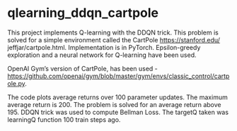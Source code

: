 # qlearning_ddqn_cartpole

This project implements Q-learning with the DDQN trick. This problem is solved for a simple environment called the CartPole https://stanford.edu/ jeffjar/cartpole.html. Implementation is in PyTorch. Epsilon-greedy exploration and a neural network for Q-learning have been used.

OpenAI Gym’s version of CartPole, has been used - https://github.com/openai/gym/blob/master/gym/envs/classic_control/cartpole.py.

The code plots average returns over 100 parameter updates. The maximum average return is 200. The problem is solved for an average return above 195.
DDQN trick was used to compute Bellman Loss. The targetQ taken was learningQ function 100 train steps ago.
